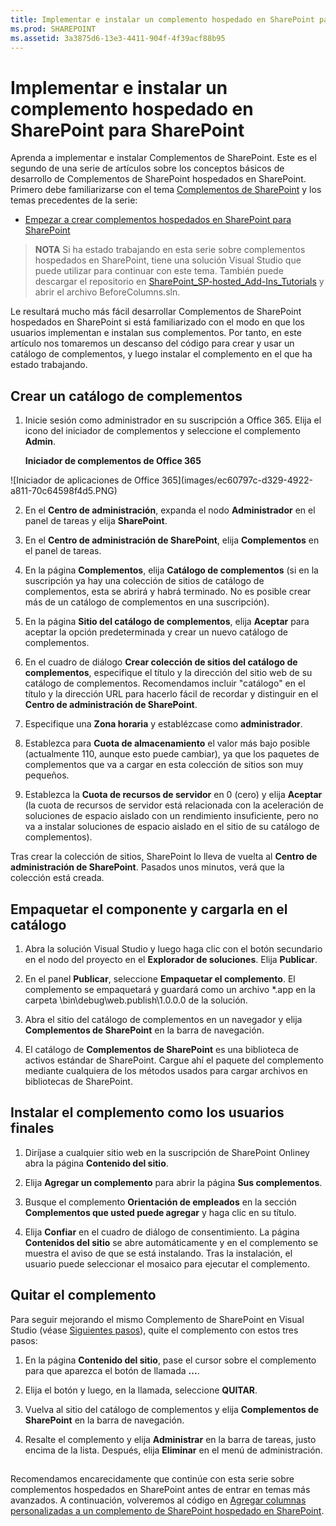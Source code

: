 ```yaml
---
title: Implementar e instalar un complemento hospedado en SharePoint para SharePoint
ms.prod: SHAREPOINT
ms.assetid: 3a3875d6-13e3-4411-904f-4f39acf88b95
---
```



# Implementar e instalar un complemento hospedado en SharePoint para SharePoint
Aprenda a implementar e instalar Complementos de SharePoint.
Este es el segundo de una serie de artículos sobre los conceptos básicos de desarrollo de Complementos de SharePoint hospedados en SharePoint. Primero debe familiarizarse con el tema  [Complementos de SharePoint](sharepoint-add-ins.md) y los temas precedentes de la serie:
  
    
    


-  [Empezar a crear complementos hospedados en SharePoint para SharePoint](get-started-creating-sharepoint-hosted-sharepoint-add-ins.md)
    
  

> **NOTA**
> Si ha estado trabajando en esta serie sobre complementos hospedados en SharePoint, tiene una solución Visual Studio que puede utilizar para continuar con este tema. También puede descargar el repositorio en  [SharePoint_SP-hosted_Add-Ins_Tutorials](https://github.com/OfficeDev/SharePoint_SP-hosted_Add-Ins_Tutorials) y abrir el archivo BeforeColumns.sln.
  
    
    

Le resultará mucho más fácil desarrollar Complementos de SharePoint hospedados en SharePoint si está familiarizado con el modo en que los usuarios implementan e instalan sus complementos. Por tanto, en este artículo nos tomaremos un descanso del código para crear y usar un catálogo de complementos, y luego instalar el complemento en el que ha estado trabajando.
## Crear un catálogo de complementos


  
    
    

1. Inicie sesión como administrador en su suscripción a Office 365. Elija el icono del iniciador de complementos y seleccione el complemento **Admin**.
    
   **Iniciador de complementos de Office 365**

  

!\[Iniciador de aplicaciones de Office 365](images/ec60797c-d329-4922-a811-70c64598f4d5.PNG)
  

    
    
  
2. En el **Centro de administración**, expanda el nodo **Administrador** en el panel de tareas y elija **SharePoint**.
    
  
3. En el **Centro de administración de SharePoint**, elija **Complementos** en el panel de tareas.
    
  
4. En la página **Complementos**, elija **Catálogo de complementos** (si en la suscripción ya hay una colección de sitios de catálogo de complementos, esta se abrirá y habrá terminado. No es posible crear más de un catálogo de complementos en una suscripción).
    
  
5. En la página **Sitio del catálogo de complementos**, elija **Aceptar** para aceptar la opción predeterminada y crear un nuevo catálogo de complementos.
    
  
6. En el cuadro de diálogo **Crear colección de sitios del catálogo de complementos**, especifique el título y la dirección del sitio web de su catálogo de complementos. Recomendamos incluir "catálogo" en el título y la dirección URL para hacerlo fácil de recordar y distinguir en el **Centro de administración de SharePoint**.
    
  
7. Especifique una **Zona horaria** y establézcase como **administrador**.
    
  
8. Establezca para **Cuota de almacenamiento** el valor más bajo posible (actualmente 110, aunque esto puede cambiar), ya que los paquetes de complementos que va a cargar en esta colección de sitios son muy pequeños.
    
  
9. Establezca la **Cuota de recursos de servidor** en 0 (cero) y elija **Aceptar** (la cuota de recursos de servidor está relacionada con la aceleración de soluciones de espacio aislado con un rendimiento insuficiente, pero no va a instalar soluciones de espacio aislado en el sitio de su catálogo de complementos).
    
  
Tras crear la colección de sitios, SharePoint lo lleva de vuelta al **Centro de administración de SharePoint**. Pasados unos minutos, verá que la colección está creada.
## Empaquetar el componente y cargarla en el catálogo


  
    
    

1. Abra la solución Visual Studio y luego haga clic con el botón secundario en el nodo del proyecto en el **Explorador de soluciones**. Elija **Publicar**.
    
  
2. En el panel **Publicar**, seleccione **Empaquetar el complemento**. El complemento se empaquetará y guardará como un archivo *.app en la carpeta \\bin\\debug\\web.publish\\1.0.0.0 de la solución.
    
  
3. Abra el sitio del catálogo de complementos en un navegador y elija **Complementos de SharePoint** en la barra de navegación.
    
  
4. El catálogo de **Complementos de SharePoint** es una biblioteca de activos estándar de SharePoint. Cargue ahí el paquete del complemento mediante cualquiera de los métodos usados para cargar archivos en bibliotecas de SharePoint.
    
  

## Instalar el complemento como los usuarios finales


1. Diríjase a cualquier sitio web en la suscripción de SharePoint Onliney abra la página **Contenido del sitio**.
    
  
2. Elija **Agregar un complemento** para abrir la página **Sus complementos**.
    
  
3. Busque el complemento **Orientación de empleados** en la sección **Complementos que usted puede agregar** y haga clic en su título.
    
  
4. Elija **Confiar** en el cuadro de diálogo de consentimiento. La página **Contenidos del sitio** se abre automáticamente y en el complemento se muestra el aviso de que se está instalando. Tras la instalación, el usuario puede seleccionar el mosaico para ejecutar el complemento.
    
  

## Quitar el complemento

Para seguir mejorando el mismo Complemento de SharePoint en Visual Studio (véase  [Siguientes pasos](#Nextsteps)), quite el complemento con estos tres pasos:
  
    
    

1. En la página **Contenido del sitio**, pase el cursor sobre el complemento para que aparezca el botón de llamada **...**.
    
  
2. Elija el botón y luego, en la llamada, seleccione **QUITAR**.
    
  
3. Vuelva al sitio del catálogo de complementos y elija **Complementos de SharePoint** en la barra de navegación.
    
  
4. Resalte el complemento y elija **Administrar** en la barra de tareas, justo encima de la lista. Después, elija **Eliminar** en el menú de administración.
    
  

## 

Recomendamos encarecidamente que continúe con esta serie sobre complementos hospedados en SharePoint antes de entrar en temas más avanzados. A continuación, volveremos al código en  [Agregar columnas personalizadas a un complemento de SharePoint hospedado en SharePoint](add-custom-columns-to-a-sharepoint-hostedsharepoint-add-in.md).
  
    
    

